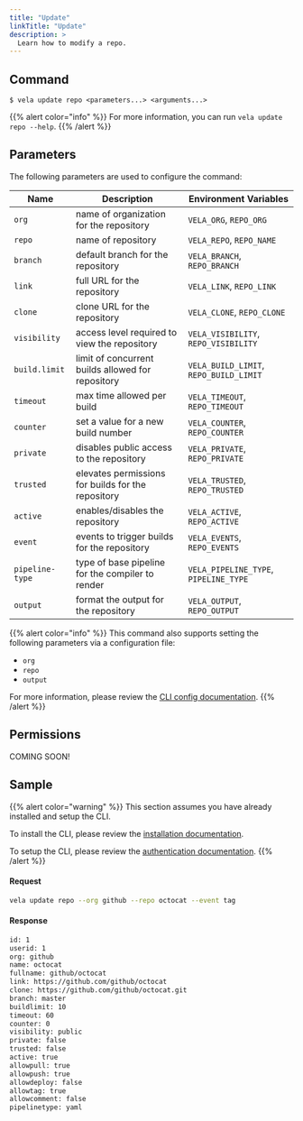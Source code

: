 ```yaml
---
title: "Update"
linkTitle: "Update"
description: >
  Learn how to modify a repo.
---
```


## Command

```
$ vela update repo <parameters...> <arguments...>
```

{{% alert color="info" %}}
For more information, you can run `vela update repo --help`.
{{% /alert %}}

## Parameters

The following parameters are used to configure the command:

| Name            | Description                                        | Environment Variables                  |
| --------------- | -------------------------------------------------- | -------------------------------------- |
| `org`           | name of organization for the repository            | `VELA_ORG`, `REPO_ORG`                 |
| `repo`          | name of repository                                 | `VELA_REPO`, `REPO_NAME`               |
| `branch`        | default branch for the repository                  | `VELA_BRANCH`, `REPO_BRANCH`           |
| `link`          | full URL for the repository                        | `VELA_LINK`, `REPO_LINK`               |
| `clone`         | clone URL for the repository                       | `VELA_CLONE`, `REPO_CLONE`             |
| `visibility`    | access level required to view the repository       | `VELA_VISIBILITY`, `REPO_VISIBILITY`   |
| `build.limit`   | limit of concurrent builds allowed for repository  | `VELA_BUILD_LIMIT`, `REPO_BUILD_LIMIT` |
| `timeout`       | max time allowed per build                         | `VELA_TIMEOUT`, `REPO_TIMEOUT`         |
| `counter`       | set a value for a new build number                 | `VELA_COUNTER`, `REPO_COUNTER`         |
| `private`       | disables public access to the repository           | `VELA_PRIVATE`, `REPO_PRIVATE`         |
| `trusted`       | elevates permissions for builds for the repository | `VELA_TRUSTED`, `REPO_TRUSTED`         |
| `active`        | enables/disables the repository                    | `VELA_ACTIVE`, `REPO_ACTIVE`           |
| `event`         | events to trigger builds for the repository        | `VELA_EVENTS`, `REPO_EVENTS`           |
| `pipeline-type` | type of base pipeline for the compiler to render   | `VELA_PIPELINE_TYPE`, `PIPELINE_TYPE`  |
| `output`        | format the output for the repository               | `VELA_OUTPUT`, `REPO_OUTPUT`           |

{{% alert color="info" %}}
This command also supports setting the following parameters via a configuration file:

- `org`
- `repo`
- `output`

For more information, please review the [CLI config documentation](/docs/reference/cli/config/).
{{% /alert %}}

## Permissions

COMING SOON!

## Sample

{{% alert color="warning" %}}
This section assumes you have already installed and setup the CLI.

To install the CLI, please review the [installation documentation](/docs/reference/cli/install/).

To setup the CLI, please review the [authentication documentation](/docs/reference/cli/authentication/).
{{% /alert %}}

#### Request

```sh
vela update repo --org github --repo octocat --event tag
```

#### Response

```sh
id: 1
userid: 1
org: github
name: octocat
fullname: github/octocat
link: https://github.com/github/octocat
clone: https://github.com/github/octocat.git
branch: master
buildlimit: 10
timeout: 60
counter: 0
visibility: public
private: false
trusted: false
active: true
allowpull: true
allowpush: true
allowdeploy: false
allowtag: true
allowcomment: false
pipelinetype: yaml
```
